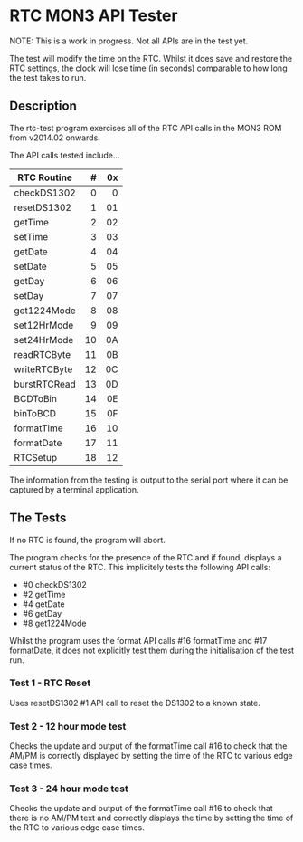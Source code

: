 # RTC MON3 API Tester

NOTE: This is a work in progress. Not all APIs are in the test yet.

The test will modify the time on the RTC. Whilst it does save and restore the RTC settings, the clock will lose time (in seconds) comparable to how long the test takes to run.

## Description
The rtc-test program exercises all of the RTC API calls in the MON3 ROM from v2014.02 onwards.

The API calls tested include...

|RTC Routine  |   #|  0x|
|-------------|---:|---:|
|checkDS1302  |   0|   0|
|resetDS1302  |   1|  01|
|getTime      |   2|  02|
|setTime      |   3|  03|
|getDate      |   4|  04|
|setDate      |   5|  05|
|getDay       |   6|  06|
|setDay       |   7|  07|
|get1224Mode  |   8|  08|
|set12HrMode  |   9|  09|
|set24HrMode  |  10|  0A|
|readRTCByte  |  11|  0B|
|writeRTCByte |  12|  0C|
|burstRTCRead |  13|  0D|
|BCDToBin     |  14|  0E|
|binToBCD     |  15|  0F|
|formatTime   |  16|  10|
|formatDate   |  17|  11|
|RTCSetup     |  18|  12|

The information from the testing is output to the serial port where it can be captured by a terminal application.

## The Tests
If no RTC is found, the program will abort.

The program checks for the presence of the RTC and if found, displays a current status of the RTC.
This implicitely tests the following API calls:
- #0 checkDS1302
- #2 getTime
- #4 getDate
- #6 getDay
- #8 get1224Mode

Whilst the program uses the format API calls #16 formatTime and #17 formatDate, it does not explicitly test them during the initialisation of the test run.

### Test 1 - RTC Reset
Uses resetDS1302 #1 API call to reset the DS1302 to a known state.

### Test 2 - 12 hour mode test
Checks the update and output of the formatTime call #16 to check that the AM/PM is correctly displayed by setting the time of the RTC to various edge case times.

### Test 3 - 24 hour mode test
Checks the update and output of the formatTime call #16 to check that there is no AM/PM text and correctly displays the time by setting the time of the RTC to various edge case times.

